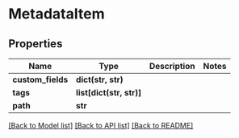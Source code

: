 # MetadataItem

## Properties

Name | Type | Description | Notes
------------ | ------------- | ------------- | -------------
**custom_fields** | **dict(str, str)** |  | 
**tags** | **list[dict(str, str)]** |  | 
**path** | **str** |  | 

[[Back to Model list]](../#documentation-for-models) [[Back to API list]](../#documentation-for-api-endpoints) [[Back to README]](../)


